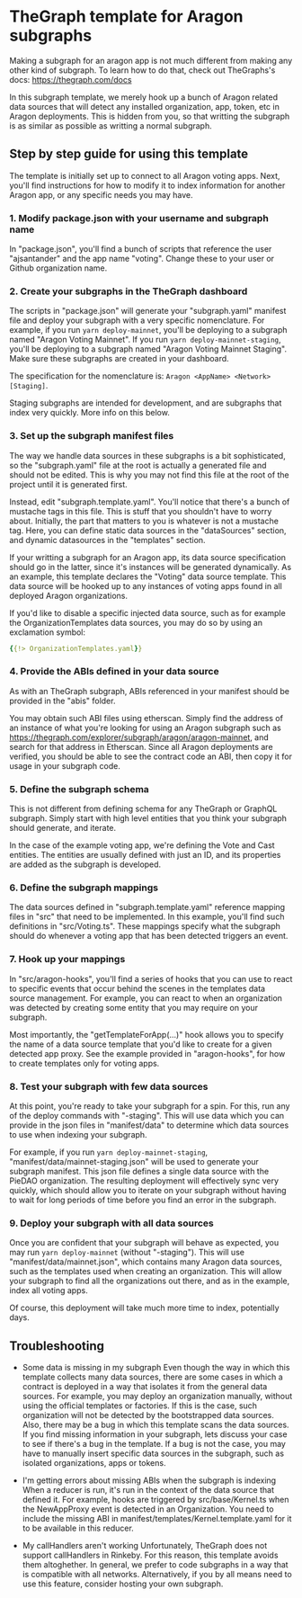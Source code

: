 # TheGraph template for Aragon subgraphs

Making a subgraph for an aragon app is not much different from making any other kind of subgraph. To learn how to do that, check out TheGraphs's docs: https://thegraph.com/docs

In this subgraph template, we merely hook up a bunch of Aragon related data sources that will detect any installed organization, app, token, etc in Aragon deployments. This is hidden from you, so that writting the subgraph is as similar as possible as writting a normal subgraph.

## Step by step guide for using this template

The template is initially set up to connect to all Aragon voting apps. Next, you'll find instructions for how to modify it to index information for another Aragon app, or any specific needs you may have.

### 1. Modify package.json with your username and subgraph name

In "package.json", you'll find a bunch of scripts that reference the user "ajsantander" and the app name "voting". Change these to your user or Github organization name.

### 2. Create your subgraphs in the TheGraph dashboard

The scripts in "package.json" will generate your "subgraph.yaml" manifest file and deploy your subgraph with a very specific nomenclature. For example, if you run `yarn deploy-mainnet`, you'll be deploying to a subgraph named "Aragon Voting Mainnet". If you run `yarn deploy-mainnet-staging`, you'll be deploying to a subgraph named "Aragon Voting Mainnet Staging". Make sure these subgraphs are created in your dashboard.

The specification for the nomenclature is: `Aragon <AppName> <Network> [Staging]`.

Staging subgraphs are intended for development, and are subgraphs that index very quickly. More info on this below.

### 3. Set up the subgraph manifest files

The way we handle data sources in these subgraphs is a bit sophisticated, so the "subgraph.yaml" file at the root is actually a generated file and should not be edited. This is why you may not find this file at the root of the project until it is generated first.

Instead, edit "subgraph.template.yaml". You'll notice that there's a bunch of mustache tags in this file. This is stuff that you shouldn't have to worry about. Initially, the part that matters to you is whatever is not a mustache tag. Here, you can define static data sources in the "dataSources" section, and dynamic datasources in the "templates" section.

If your writting a subgraph for an Aragon app, its data source specification should go in the latter, since it's instances will be generated dynamically. As an example, this template declares the "Voting" data source template. This data source will be hooked up to any instances of voting apps found in all deployed Aragon organizations.

If you'd like to disable a specific injected data source, such as for example the OrganizationTemplates data sources, you may do so by using an exclamation symbol:

```yaml
{{!> OrganizationTemplates.yaml}}
```

### 4. Provide the ABIs defined in your data source

As with an TheGraph subgraph, ABIs referenced in your manifest should be provided in the "abis" folder.

You may obtain such ABI files using etherscan. Simply find the address of an instance of what you're looking for using an Aragon subgraph such as https://thegraph.com/explorer/subgraph/aragon/aragon-mainnet, and search for that address in Etherscan. Since all Aragon deployments are verified, you should be able to see the contract code an ABI, then copy it for usage in your subgraph code.

### 5. Define the subgraph schema

This is not different from defining schema for any TheGraph or GraphQL subgraph. Simply start with high level entities that you think your subgraph should generate, and iterate.

In the case of the example voting app, we're defining the Vote and Cast entities. The entities are usually defined with just an ID, and its properties are added as the subgraph is developed.

### 6. Define the subgraph mappings

The data sources defined in "subgraph.template.yaml" reference mapping files in "src" that need to be implemented. In this example, you'll find such definitions in "src/Voting.ts". These mappings specify what the subgraph should do whenever a voting app that has been detected triggers an event.

### 7. Hook up your mappings

In "src/aragon-hooks", you'll find a series of hooks that you can use to react to specific events that occur behind the scenes in the templates data source management. For example, you can react to when an organization was detected by creating some entity that you may require on your subgraph.

Most importantly, the "getTemplateForApp(...)" hook allows you to specify the name of a data source template that you'd like to create for a given detected app proxy. See the example provided in "aragon-hooks", for how to create templates only for voting apps.

### 8. Test your subgraph with few data sources

At this point, you're ready to take your subgraph for a spin. For this, run any of the deploy commands with "-staging". This will use data which you can provide in the json files in "manifest/data" to determine which data sources to use when indexing your subgraph.

For example, if you run `yarn deploy-mainnet-staging`, "manifest/data/mainnet-staging.json" will be used to generate your subgraph manifest. This json file defines a single data source with the PieDAO organization. The resulting deployment will effectively sync very quickly, which should allow you to iterate on your subgraph without having to wait for long periods of time before you find an error in the subgraph.

### 9. Deploy your subgraph with all data sources

Once you are confident that your subgraph will behave as expected, you may run `yarn deploy-mainnet` (without "-staging"). This will use "manifest/data/mainnet.json", which contains many Aragon data sources, such as the templates used when creating an organization. This will allow your subgraph to find all the organizations out there, and as in the example, index all voting apps.

Of course, this deployment will take much more time to index, potentially days.

## Troubleshooting

* Some data is missing in my subgraph
Even though the way in which this template collects many data sources, there are some cases in which a contract is deployed in a way that isolates it from the general data sources. For example, you may deploy an organization manually, without using the official templates or factories. If this is the case, such organization will not be detected by the bootstrapped data sources. Also, there may be a bug in which this template scans the data sources. If you find missing information in your subgraph, lets discuss your case to see if there's a bug in the template. If a bug is not the case, you may have to manually insert specific data sources in the subgraph, such as isolated organizations, apps or tokens.

* I'm getting errors about missing ABIs when the subgraph is indexing
When a reducer is run, it's run in the context of the data source that defined it. For example, hooks are triggered by src/base/Kernel.ts when the NewAppProxy event is detected in an Organization. You need to include the missing ABI in manifest/templates/Kernel.template.yaml for it to be available in this reducer.

* My callHandlers aren't working
Unfortunately, TheGraph does not support callHandlers in Rinkeby. For this reason, this template avoids them altoghether. In general, we prefer to code subgraphs in a way that is compatible with all networks. Alternatively, if you by all means need to use this feature, consider hosting your own subgraph.
